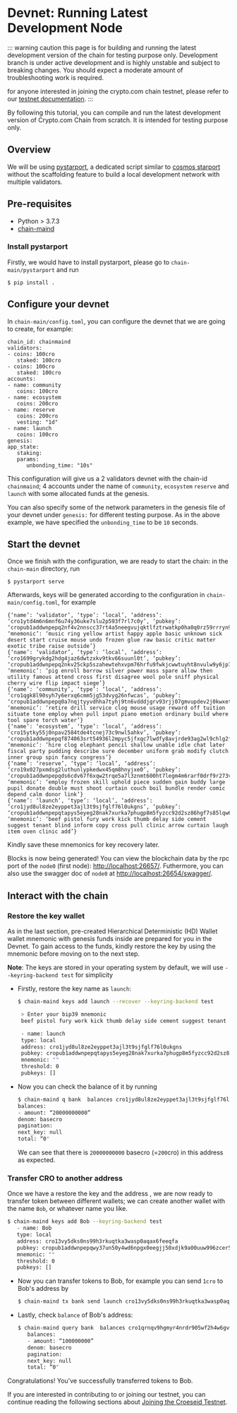 # Devnet: Running Latest Development Node

::: warning caution
this page is for building and running the latest development version of the chain for testing purpose only. Development branch is under active development and is highly unstable and subject to breaking changes. You should expect a moderate amount of troubleshooting work is required.

for anyone interested in joining the crypto.com chain testnet,
please refer to our [testnet documentation](./croeseid-testnet.md).
:::

By following this tutorial, you can compile and run the latest development version of Crypto.com Chain from scratch. It is intended for testing purpose only.

## Overview

We will be using [pystarport](https://github.com/crypto-com/chain-main/tree/master/pystarport), a dedicated script similar to [cosmos starport](https://github.com/tendermint/starport) without the scaffolding feature to build a local development network with multiple validators.

## Pre-requisites

- Python > 3.7.3
- [chain-maind](https://github.com/crypto-com/chain-main)



### Install pystarport

Firstly, we would have to install pystarport, please go to `chain-main/pystarport` and run 

   ```
   $ pip install .
   ```

## Configure your devnet

In `chain-main/config.toml`, you can configure the devnet that we are going to create, for example:

```
chain_id: chainmaind
validators:
- coins: 100cro
   staked: 100cro
- coins: 100cro
   staked: 100cro
accounts:
- name: community
   coins: 100cro
- name: ecosystem
   coins: 200cro
- name: reserve
   coins: 200cro
   vesting: "1d"
- name: launch
   coins: 100cro
genesis:
app_state:
   staking:
   params:
      unbonding_time: "10s"
```

This configuration will give us a 2 validators devnet with the chain-id `chainmaind`; 4 accounts under the name of `community`, `ecosystem` `reserve` and `launch` with some allocated funds at the genesis.

You can also specify some of the network parameters in the genesis file of your devnet under `genesis:` for different testing purpose. As in the above example, we have specified the `unbonding_time` to be `10` seconds.

## Start the devnet

Once we finish with the configuration, we are ready to start the chain: in the `chain-main` directory, run

```
$ pystarport serve
```

Afterwards, keys will be generated according to the configuration in `chain-main/config.toml`, for example

```
{‘name’: ‘validator’, ‘type’: ‘local’, ‘address’: ‘cro1ytd4m6n6mnf6u74y36uke7slu2p593f7rl7c0y’, ‘pubkey’: ‘cropub1addwnpepq2nf4v2nnscc37rt4a5neegvujqktlfztrwatkp0ha0q0rz59rrryn9s9pg’, ‘mnemonic’: ‘music ring yellow artist happy apple basic unknown sick desert start cruise mouse undo frozen glue raw basic critic matter exotic tribe raise outside’}
{‘name’: ‘validator’, ‘type’: ‘local’, ‘address’: ‘cro1699grykdg2hdg4jaz6dwtzxkv9tkv66suunl0t’, ‘pubkey’: ‘cropub1addwnpepq2nkv25ckp5szahewtehxvpm76hrfu9fwkjcwwtuyht8nvulw9y6jp7kn40’, ‘mnemonic’: ‘pig enroll borrow silver power mass spare allow then utility famous attend cross first disagree wool pole sniff physical cherry wire flip impact siege’}
{‘name’: ‘community’, ‘type’: ‘local’, ‘address’: ‘cro1qgk8l90syh7y6erxq6cmm5jg53dvyg26nfwcas’, ‘pubkey’: ‘cropub1addwnpepq0a7nqjtyyvdhha7tyhj9tn6vdddjgrv93rjj07gmvupdev2j0kwxetrjxj’, ‘mnemonic’: ‘retire drill service clog mouse usage reward off tuition situate tone employ when pull input piano emotion ordinary build where tool spare torch water’}
{‘name’: ‘ecosystem’, ‘type’: ‘local’, ‘address’: ‘cro15ytky55j0npav2584tde4tcnej73c9nwl5ahkv’, ‘pubkey’: ‘cropub1addwnpepqf874063srt54936l2mpyc5jfxqc7lwdfy8avjrde93ag2wl9chlg2f5u2a’, ‘mnemonic’: ‘hire clog elephant pencil shallow unable idle chat later fiscal party pudding describe sure december uniform grab modify clutch inner group spin fancy congress’}
{‘name’: ‘reserve’, ‘type’: ‘local’, ‘address’: ‘cro19x027pxmdsg2luthunlypkedwx45qm8hnyjxe0’, ‘pubkey’: ‘cropub1addwnpepqds6cdv67f6xqw2trqe5a7l3znmt600ht7legm4m6rarf0drf9r273v2rzf’, ‘mnemonic’: ‘employ frozen skill uphold piece sudden gain buddy large pupil donate double must shoot curtain couch boil bundle render comic depend calm donor link’}
{‘name’: ‘launch’, ‘type’: ‘local’, ‘address’: ‘cro1jyd8ul8ze2eyppet3ajl3t9sjfglf76l0ukgns’, ‘pubkey’: ‘cropub1addwnpepqtapys5eyeg28nak7xurka7phugp8m5fyzcc92d2sz86hgf7s85lqw6jgqv’, ‘mnemonic’: ‘beef pistol fury work kick thumb delay side cement suggest tenant blind inform copy cross pull clinic arrow curtain laugh item oven clinic add’}
```

Kindly save these mnemonics for key recovery later.

Blocks is now being generated! You can view the blockchain data by the rpc port of the `node0` (first node): [http://localhost:26657/](http://localhost:26657/).
Futhermore, you can also use the swagger doc of `node0` at [http://localhost:26654/swagger/](http://localhost:26654/swagger/).

## Interact with the chain

### Restore the key wallet

As in the last section, pre-created Hierarchical Deterministic (HD) Wallet wallet mnemonic with genesis funds inside are prepared for you in the Devnet. To gain access to the funds, kindly restore the key by using the mnemonic before moving on to the next step.

**Note**: The keys are stored in your operating system by default, we will use `--keyring-backend test` for simplicity

- Firstly, restore the key name as `launch`:

  ```bash
  $ chain-maind keys add launch --recover --keyring-backend test

   > Enter your bip39 mnemonic
   beef pistol fury work kick thumb delay side cement suggest tenant blind inform copy cross pull clinic arrow curtain laugh item oven clinic add

   - name: launch
   type: local
   address: cro1jyd8ul8ze2eyppet3ajl3t9sjfglf76l0ukgns
   pubkey: cropub1addwnpepqtapys5eyeg28nak7xurka7phugp8m5fyzcc92d2sz86hgf7s85lqw6jgqv
   mnemonic: ""
   threshold: 0
   pubkeys: []
  ```

- Now you can check the balance of it by running
  ```bash
  $ chain-maind q bank  balances cro1jyd8ul8ze2eyppet3ajl3t9sjfglf76l0ukgns
  balances:
  - amount: “20000000000”
  denom: basecro
  pagination:
  next_key: null
  total: “0"
  ```
  We can see that there is `20000000000` basecro (=`200`cro) in this address as expected.

### Transfer CRO to another address

Once we have a restore the key and the address , we are now ready to transfer token between different wallets; we can create another wallet with the name `Bob`, or whatever name you like.

```bash
$ chain-maind keys add Bob --keyring-backend test
   - name: Bob
   type: local
   address: cro13vy5dks0ns99h3rkuqtka3wasp0aqax6feeqfa
   pubkey: cropub1addwnpepqwy37un50y4wd6npgx0eegjj50xdjk9a00uuw996zcer534n5edz5ka28ml
   mnemonic: ""
   threshold: 0
   pubkeys: []
```

- Now you can transfer tokens to Bob, for example you can send `1cro` to Bob's address by

   ```bash
   $ chain-maind tx bank send launch cro13vy5dks0ns99h3rkuqtka3wasp0aqax6feeqfa 1cro --keyring-backend test --chain-id chainmaind
   ```


- Lastly, check `balance` of Bob's address:

   ```bash
   $ chain-maind query bank  balances cro1qrnqv9hgmyr4nrdr905wf2h4w6gvwypwhklhar
      balances:
      - amount: “100000000”
      denom: basecro
      pagination:
      next_key: null
      total: “0"
   ```

Congratulations! You've successfully transferred tokens to Bob.

If you are interested in contributing to or joining our testnet, you can continue reading the following sections about [Joining the Croeseid Testnet](./thaler-testnet.md).
